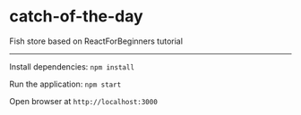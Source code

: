 # catch-of-the-day
Fish store based on ReactForBeginners tutorial

-------

Install dependencies:
`npm install`

Run the application:
`npm start`

Open browser at `http://localhost:3000`
